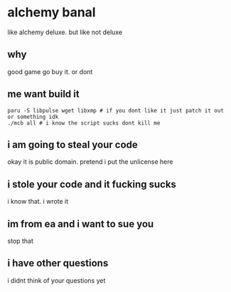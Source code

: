 # alchemy banal

like alchemy deluxe. but like not deluxe

## why

good game go buy it. or dont

## me want build it

```
paru -S libpulse wget libxmp # if you dont like it just patch it out or something idk
./mcb all # i know the script sucks dont kill me
```

## i am going to steal your code

okay it is public domain. pretend i put the unlicense here

## i stole your code and it fucking sucks

i know that. i wrote it

## im from ea and i want to sue you

stop that

## i have other questions

i didnt think of your questions yet
